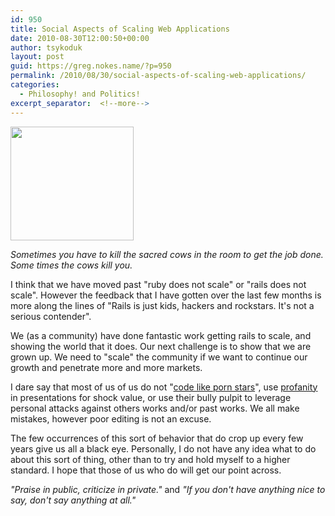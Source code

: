 ```yaml
---
id: 950
title: Social Aspects of Scaling Web Applications
date: 2010-08-30T12:00:50+00:00
author: tsykoduk
layout: post
guid: https://greg.nokes.name/?p=950
permalink: /2010/08/30/social-aspects-of-scaling-web-applications/
categories:
  - Philosophy! and Politics!
excerpt_separator:  <!--more-->
---
```

<a href="https://greg.nokes.name/binaries/2009/06/padlocks_thumbnail.png"><img class="size-full wp-image-15340 alignright" title="padlocks_thumbnail" src="https://greg.nokes.name/binaries/2009/06/padlocks_thumbnail.png" alt="" width="197" height="182" /></a>

<em>Sometimes you have to kill the sacred cows in the room to get the job done. Some times the cows kill you.</em>

I think that we have moved past "ruby does not scale" or "rails does not scale". However the feedback that I have gotten over the last few months is more along the lines of "Rails is just kids, hackers and rockstars. It's not a serious contender".

<!--more-->

We (as a community) have done fantastic work getting rails to scale, and showing the world that it does. Our next challenge is to show that we are grown up. We need to "scale" the community if we want to continue our growth and penetrate more and more markets.

I dare say that most of us of us do not "<a href="http://theworkinggeek.com/2009/06/dirty-presentations-xkcd-and-the-perils-of-140-cha.html">code like porn stars</a>", use <a href="http://www.loudthinking.com/posts/15-potty-mouths">profanity</a> in presentations for shock value, or use their bully pulpit to leverage personal attacks against others works and/or past works. We all make mistakes, however poor editing is not an excuse.

The few occurrences of this sort of behavior that do crop up every few years give us all a black eye. Personally, I do not have any idea what to do about this sort of thing, other than to try and hold myself to a higher standard. I hope that those of us who do will get our point across.

<em>"Praise in public, criticize in private."</em> and <em>"If you don't have anything nice to say, don't say anything at all."</em>